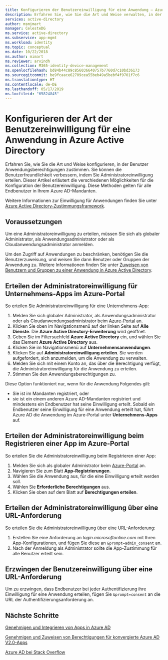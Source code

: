 ```yaml
---
title: Konfigurieren der Benutzereinwilligung für eine Anwendung – Azure Active Directory | Microsoft-Dokumentation
description: Erfahren Sie, wie Sie die Art und Weise verwalten, in der Benutzer Anwendungsberechtigungen zustimmen. Sie können die Benutzerfreundlichkeit verbessern, indem Sie Administratoreinwilligung erteilen. Diese Methoden gelten für alle Endbenutzer in Ihrem Azure AD-Mandanten.
services: active-directory
author: msmimart
manager: CelesteDG
ms.service: active-directory
ms.subservice: app-mgmt
ms.workload: identity
ms.topic: conceptual
ms.date: 10/22/2018
ms.author: mimart
ms.reviewer: arvindh
ms.collection: M365-identity-device-management
ms.openlocfilehash: bd84b44c89c856036640757b7760d7c10bd36173
ms.sourcegitcommit: be9fcaace62709cea55beb49a5bebf4f9701f7c6
ms.translationtype: HT
ms.contentlocale: de-DE
ms.lasthandoff: 05/17/2019
ms.locfileid: "65824845"
---
```

# <a name="configure-the-way-end-users-consent-to-an-application-in-azure-active-directory"></a>Konfigurieren der Art der Benutzereinwilligung für eine Anwendung in Azure Active Directory
Erfahren Sie, wie Sie die Art und Weise konfigurieren, in der Benutzer Anwendungsberechtigungen zustimmen. Sie können die Benutzerfreundlichkeit verbessern, indem Sie Administratoreinwilligung erteilen. Dieser Artikel erläutert die verschiedenen Möglichkeiten für die Konfiguration der Benutzereinwilligung. Diese Methoden gelten für alle Endbenutzer in Ihrem Azure AD-Mandanten. 

Weitere Informationen zur Einwilligung für Anwendungen finden Sie unter [Azure Active Directory-Zustimmungsframework](../develop/consent-framework.md).

## <a name="prerequisites"></a>Voraussetzungen

Um eine Administratoreinwilligung zu erteilen, müssen Sie sich als globaler Administrator, als Anwendungsadministrator oder als Cloudanwendungsadministrator anmelden.

Um den Zugriff auf Anwendungen zu beschränken, benötigen Sie die Benutzerzuweisung, und weisen Sie dann Benutzer oder Gruppen der Anwendung zu.  Weitere Informationen finden Sie unter [Zuweisen von Benutzern und Gruppen zu einer Anwendung in Azure Active Directory](methods-for-assigning-users-and-groups.md).

## <a name="grant-admin-consent-to-enterprise-apps-in-the-azure-portal"></a>Erteilen der Administratoreinwilligung für Unternehmens-Apps im Azure-Portal

So erteilen Sie Administratoreinwilligung für eine Unternehmens-App:

1. Melden Sie sich globaler Administrator, als Anwendungsadministrator oder als Cloudanwendungsadministrator beim [Azure-Portal](https://portal.azure.com) an.
2. Klicken Sie oben im Navigationsmenü auf der linken Seite auf **Alle Dienste**. Die **Azure Active Directory-Erweiterung** wird geöffnet.
3. Geben Sie im Filtersuchfeld **Azure Active Directory** ein, und wählen Sie das Element **Azure Active Directory** aus.
4. Klicken Sie im Navigationsmenü auf **Unternehmensanwendungen**.
5. Klicken Sie auf **Administratoreinwilligung erteilen**. Sie werden aufgefordert, sich anzumelden, um die Anwendung zu verwalten.
6. Melden Sie sich mit einem Konto an, das über die Berechtigung verfügt, die Administratoreinwilligung für die Anwendung zu erteilen. 
7. Stimmen Sie den Anwendungsberechtigungen zu.

Diese Option funktioniert nur, wenn für die Anwendung Folgendes gilt: 

- Sie ist im Mandanten registriert, oder
- sie ist ein einem anderen Azure AD-Mandanten registriert und mindestens ein Endbenutzer hat seine Einwilligung erteilt. Sobald ein Endbenutzer seine Einwilligung für eine Anwendung erteilt hat, führt Azure AD die Anwendung im Azure-Portal unter **Unternehmens-Apps** auf.

## <a name="grant-admin-consent-when-registering-an-app-in-the-azure-portal"></a>Erteilen der Administratoreinwilligung beim Registrieren einer App im Azure-Portal

So erteilen Sie die Administratoreinwilligung beim Registrieren einer App: 

1. Melden Sie sich als globaler Administrator beim [Azure-Portal](https://portal.azure.com) an.
2. Navigieren Sie zum Blatt **App-Registrierungen**.
3. Wählen Sie die Anwendung aus, für die eine Einwilligung erteilt werden soll.
4. Wählen Sie **Erforderliche Berechtigungen** aus.
5. Klicken Sie oben auf dem Blatt auf **Berechtigungen erteilen**.


## <a name="grant-admin-consent-through-a-url-request"></a>Erteilen der Administratoreinwilligung über eine URL-Anforderung

So erteilen Sie die Administratoreinwilligung über eine URL-Anforderung:

1. Erstellen Sie eine Anforderung an *login.microsoftonline.com* mit Ihren App-Konfigurationen, und fügen Sie diese an `&prompt=admin_consent` an. 
2. Nach der Anmeldung als Administrator sollte die App-Zustimmung für alle Benutzer erteilt sein.


## <a name="force-user-consent-through-a-url-request"></a>Erzwingen der Benutzereinwilligung über eine URL-Anforderung

Um zu erzwingen, dass Endbenutzer bei jeder Authentifizierung ihre Einwilligung für eine Anwendung erteilen, fügen Sie `&prompt=consent` an die URL der Authentifizierungsanforderung an.

## <a name="next-steps"></a>Nächste Schritte

[Genehmigen und Integrieren von Apps in Azure AD](../develop/quickstart-v1-integrate-apps-with-azure-ad.md)

[Genehmigen und Zuweisen von Berechtigungen für konvergierte Azure AD V2.0-Apps](../develop/active-directory-v2-scopes.md)

[Azure AD bei Stack Overflow](https://stackoverflow.com/questions/tagged/azure-active-directory)
